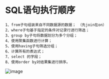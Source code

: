 # SQL语句执行顺序 

```
1、from子句组装来自不同数据源的数据； （先join在on）
2、where子句基于指定的条件对记录行进行筛选；
3、group by子句将数据划分为多个分组；
4、使用聚集函数进行计算；
5、使用having子句筛选分组；
6、计算所有的表达式；
7、select 的字段；
8、使用order by对结果集进行排序。
```

![image](https://user-images.githubusercontent.com/65394762/114137365-a9c1bb00-993e-11eb-90e6-f601f58efbb9.png)
